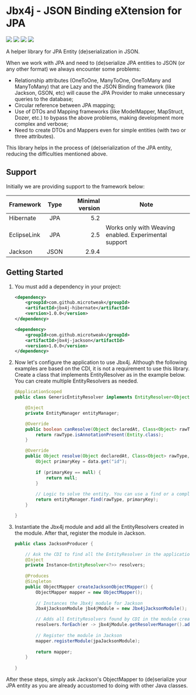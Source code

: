 # Jbx4j - JSON Binding eXtension for JPA

[![][maven img]][maven]
[![][javadoc img]][javadoc]
[![][release img]][release]
[![][license img]][license]

[maven]:http://search.maven.org/#search|gav|1|g:"com.github.microtweak"%20AND%20a:"jbx4j"
[maven img]:https://maven-badges.herokuapp.com/maven-central/com.github.microtweak/jbx4j/badge.svg

[javadoc]:https://javadoc.io/doc/com.github.microtweak/jbx4j-core
[javadoc img]:https://javadoc.io/badge/com.github.microtweak/jbx4j-core.svg

[release]:https://github.com/microtweak/jbx4j/releases
[release img]:https://img.shields.io/github/release/microtweak/jbx4j.svg

[license]:LICENSE
[license img]:https://img.shields.io/badge/License-MIT-yellow.svg

A helper library for JPA Entity (de)serialization in JSON.

When we work with JPA and need to (de)serialize JPA entities to JSON (or any other format) we always encounter some problems:

* Relationship attributes (OneToOne, ManyToOne, OneToMany and ManyToMany) that are Lazy and the JSON Binding framework (like Jackson, GSON, etc) will cause the JPA Provider to make unnecessary queries to the database;
* Circular reference between JPA mapping;
* Use of DTOs and Mapping frameworks (like ModelMapper, MapStruct, Dozer, etc.) to bypass the above problems, making development more complex and verbose;
* Need to create DTOs and Mappers even for simple entities (with two or three attributes).

This library helps in the process of (de)serialization of the JPA entity, reducing the difficulties mentioned above.

## Support
Initially we are providing support to the framework below:

Framework       | Type | Minimal version | Note
----------------|:----:|----------------:|--------------------------------------------------------|
 Hibernate      | JPA  | 5.2             |                                                        |
 EclipseLink    | JPA  | 2.5             | Works only with Weaving enabled. Experimental support  |
 Jackson        | JSON | 2.9.4           |                                                        |

## Getting Started

1. You must add a dependency in your project:
    ```xml
    <dependency>
        <groupId>com.github.microtweak</groupId>
        <artifactId>jbx4j-hibernate</artifactId>
        <version>1.0.0</version>
    </dependency>
   
    <dependency>
        <groupId>com.github.microtweak</groupId>
        <artifactId>jbx4j-jackson</artifactId>
        <version>1.0.0</version>
    </dependency>
    ```

2. Now let's configure the application to use Jbx4j. Although the following examples are based on the CDI, it is not a requirement to use this library. Create a class that implements EntityResolver as in the example below. You can create multiple EntityResolvers as needed.

    ```java
    @ApplicationScoped
    public class GenericEntityResolver implements EntityResolver<Object> {
    
        @Inject
        private EntityManager entityManager;

        @Override
        public boolean canResolve(Object declaredAt, Class<Object> rawType, JpaEntityData<Object> data, List<Annotation> annotations) {
            return rawType.isAnnotationPresent(Entity.class);
        }
    
        @Override
        public Object resolve(Object declaredAt, Class<Object> rawType, JpaEntityData<Object> data, List<Annotation> annotations) {
            Object primaryKey = data.get("id");
        
            if (primaryKey == null) {
                return null;
            }
        
            // Logic to solve the entity. You can use a find or a complex query JPQL
            return entityManager.find(rawType, primaryKey);
        }    

    }
    ```

3. Instantiate the Jbx4j module and add all the EntityResolvers created in the module. After that, register the module in Jackson.

    ```java
    public class JacksonProducer {
    
        // Ask the CDI to find all the EntityResolver in the application
        @Inject
        private Instance<EntityResolver<?>> resolvers;
        
        @Produces
        @Singleton
        public ObjectMapper createJacksonObjectMapper() {
            ObjectMapper mapper = new ObjectMapper();
            
            // Instances the Jbx4j module for Jackson
            Jbx4jJacksonModule jbx4jModule = new Jbx4jJacksonModule();
    
            // Adds all EntityResolvers found by CDI in the module created earlier
            resolvers.forEach(er -> jbx4jModule.getResolverManager().add(er));
            
            // Register the module in Jackson
            mapper.registerModule(jpaJacksonModule);
            
            return mapper;
        }
        
    }
    ```

After these steps, simply ask Jackson's ObjectMapper to (de)serialize your JPA entity as you are already accustomed to doing with other Java classes.
